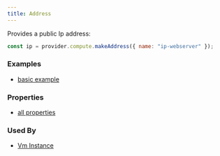 ```yaml
---
title: Address
---
```


Provides a public Ip address:

```js
const ip = provider.compute.makeAddress({ name: "ip-webserver" });
```

### Examples

- [basic example](https://github.com/grucloud/grucloud/blob/main/examples/google/vm/)

### Properties

- [all properties](https://cloud.google.com/compute/docs/reference/rest/v1/addresses/insert#request-body)

### Used By

- [Vm Instance](./VmInstance.md)
